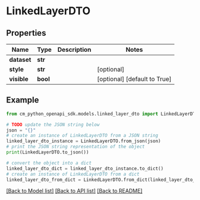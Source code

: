 # LinkedLayerDTO


## Properties

Name | Type | Description | Notes
------------ | ------------- | ------------- | -------------
**dataset** | **str** |  | 
**style** | **str** |  | [optional] 
**visible** | **bool** |  | [optional] [default to True]

## Example

```python
from cm_python_openapi_sdk.models.linked_layer_dto import LinkedLayerDTO

# TODO update the JSON string below
json = "{}"
# create an instance of LinkedLayerDTO from a JSON string
linked_layer_dto_instance = LinkedLayerDTO.from_json(json)
# print the JSON string representation of the object
print(LinkedLayerDTO.to_json())

# convert the object into a dict
linked_layer_dto_dict = linked_layer_dto_instance.to_dict()
# create an instance of LinkedLayerDTO from a dict
linked_layer_dto_from_dict = LinkedLayerDTO.from_dict(linked_layer_dto_dict)
```
[[Back to Model list]](../README.md#documentation-for-models) [[Back to API list]](../README.md#documentation-for-api-endpoints) [[Back to README]](../README.md)


